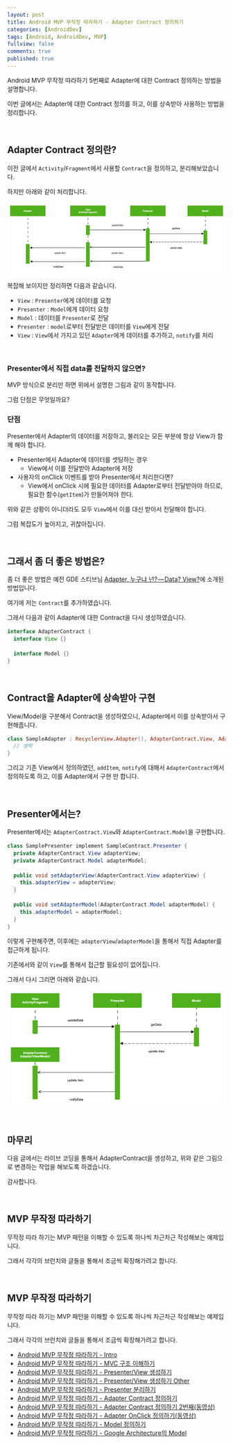 ```yaml
---
layout: post
title: Android MVP 무작정 따라하기 - Adapter Contract 정의하기
categories: [AndroidDev]
tags: [Android, AndroidDev, MVP]
fullview: false
comments: true
published: true
---
```


Android MVP 무작정 따라하기 5번째로 Adapter에 대한 Contract 정의하는 방법을 설명합니다.

이번 글에서는 Adapter에 대한 Contract 정의를 하고, 이를 상속받아 사용하는 방법을 정리합니다.


<br />

## Adapter Contract 정의란?

이전 글에서 `Activity`/`Fragment`에서 사용할 `Contract`을 정의하고, 분리해보았습니다.

하지만 아래와 같이 처리합니다.

![mvp_adapter]

복잡해 보이지만 정리하면 다음과 같습니다.

- `View` : `Presenter`에게 데이터를 요청
- `Presenter` : `Model`에게 데이터 요청
- `Model` : 데이터를 `Presenter`로 전달
- `Presenter` : `model`로부터 전달받은 데이터를 `View`에게 전달
- `View` : `View`에서 가지고 있던 `Adapter`에게 데이터를 추가하고, `notify`를 처리


<br />

### Presenter에서 직접 data를 전달하지 않으면?

MVP 방식으로 분리만 하면 위에서 설명한 그림과 같이 동작합니다.

그럼 단점은 무엇일까요?

### 단점

Presenter에서 Adapter의 데이터를 저장하고, 불러오는 모든 부분에 항상 View가 함께 해야 합니다.

- Presenter에서 Adapter에 데이터를 셋팅하는 경우
  - View에서 이를 전달받아 Adapter에 저장
- 사용자의 onClick 이벤트를 받아 Presenter에서 처리한다면?
  - View에서 onClick 시에 필요한 데이터를 Adapter로부터 전달받아야 하므로, 필요한 함수(`getItem`)가 만들어져야 한다.

위와 같은 상황이 아니더라도 모두 `View`에서 이를 대신 받아서 전달해야 합니다.

그럼 복잡도가 높아지고, 귀찮아집니다.


<br />

## 그래서 좀 더 좋은 방법은?

좀 더 좋은 방법은 예전 GDE 스티브님 [Adapter, 누구냐 넌? — Data? View?](https://medium.com/@jsuch2362/adapter-%EB%88%84%EA%B5%AC%EB%83%90-%EB%84%8C-data-view-2db7eff11c20#.klca01cu9)에 소개된 방법입니다.

여기에 저는 `Contract`를 추가하였습니다.

그래서 다음과 같이 Adapter에 대한 Contract을 다시 생성하였습니다.

```java
interface AdapterContract {
  interface View {}

  interface Model {}
}
```


<br />

## Contract을 Adapter에 상속받아 구현

View/Model을 구분해서 Contract을 생성하였으니, Adapter에서 이를 상속받아서 구현해줍니다.

```kotlin
class SampleAdapter : RecyclerView.Adapter(), AdapterContract.View, AdapterContract.Model {
  // 생략
}
```

그리고 기존 View에서 정의하였던, `addItem`, `notify`에 대해서 `AdapterContract`에서 정의하도록 하고, 이를 Adapter에서 구현 만 합니다.


<br />

## Presenter에서는?

Presenter에서는 `AdapterContract.View`와 `AdapterContract.Model`을 구현합니다.

```java
class SamplePresenter implement SampleContract.Presenter {
  private AdapterContract.View adapterView;
  private AdapterContract.Model adapterModel;

  public void setAdapterView(AdapterContract.View adapterView) {
    this.adapterView = adapterView;
  }

  public void setAdapterModel(AdapterContract.Model adapterModel) {
    this.adapterModel = adapterModel;
  }
}
```

이렇게 구현해주면, 이후에는 `adapterView`/`adapterModel`을 통해서 직접 Adapter를 접근하게 됩니다.

기존에서와 같이 `View`를 통해서 접근할 필요성이 없어집니다.

그래서 다시 그리면 아래와 같습니다.

![mvp_adapter_contract]


<br />

## 마무리

다음 글에서는 라이브 코딩을 통해서 AdapterContract을 생성하고, 위와 같은 그림으로 변경하는 작업을 해보도록 하겠습니다.

감사합니다.


<br />

## MVP 무작정 따라하기

무작정 따라 하기는 MVP 패턴을 이해할 수 있도록 하나씩 차근차근 작성해보는 예제입니다.

그래서 각각의 브런치와 글들을 통해서 조금씩 확장해가려고 합니다.


<br />

## MVP 무작정 따라하기

무작정 따라 하기는 MVP 패턴을 이해할 수 있도록 하나씩 차근차근 작성해보는 예제입니다.

그래서 각각의 브런치와 글들을 통해서 조금씩 확장해가려고 합니다.

- [Android MVP 무작정 따라하기 - Intro](http://thdev.tech/androiddev/2016/10/12/Android-MVP-Intro.html)
- [Android MVP 무작정 따라하기 - MVC 구조 이해하기](http://thdev.tech/androiddev/2016/10/23/Android-MVC-Architecture.html)
- [Android MVP 무작정 따라하기 - Presenter/View 생성하기](http://thdev.tech/androiddev/2016/11/28/Android-MVP-One.html)
- [Android MVP 무작정 따라하기 - Presenter/View 생성하기 Other](http://thdev.tech/androiddev/2016/11/30/Android-MVP-Two.html)
- [Android MVP 무작정 따라하기 - Presenter 분리하기](http://thdev.tech/androiddev/2016/12/23/Android-MVP-Three.html)
- [Android MVP 무작정 따라하기 - Adapter Contract 정의하기](http://thdev.tech/androiddev/2016/12/26/Android-MVP-Four.html)
- [Android MVP 무작정 따라하기 - Adapter Contract 정의하기 2번째(동영상)](http://thdev.tech/androiddev/2016/12/27/Android-MVP-Four-Two.html)
- [Android MVP 무작정 따라하기 - Adapter OnClick 정의하기(동영상)](http://thdev.tech/androiddev/2016/12/29/Android-MVP-Four-Three.html)
- [Android MVP 무작정 따라하기 - Model 정의하기](http://thdev.tech/androiddev/2016/12/29/Android-MVP-Model-One.html)
- [Android MVP 무작정 따라하기 - Google Architecture의 Model](http://thdev.tech/androiddev/2017/01/09/Android-MVP-Model-Two.html)


[mvp_adapter]: /images/2016/2016-12-26-Android-MVP-Four/mvp_adapter.png
[mvp_adapter_contract]: /images/2016/2016-12-26-Android-MVP-Four/mvp_adapter_contract.png
